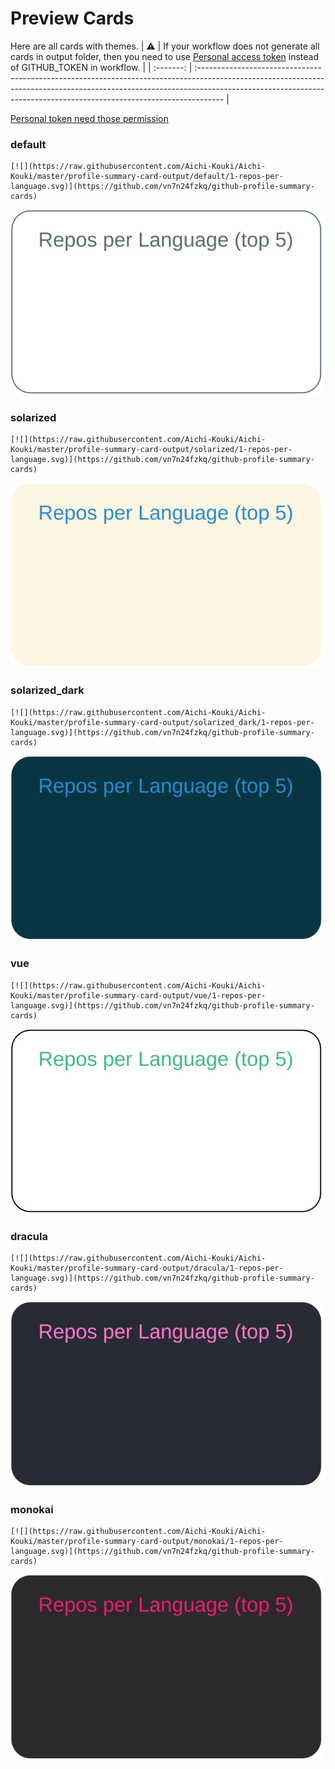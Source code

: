 
# Preview Cards

Here are all cards with themes.
| :warning: | If your workflow does not generate all cards in output folder, then you need to use [Personal access token](https://docs.github.com/en/actions/configuring-and-managing-workflows/creating-and-storing-encrypted-secrets) instead of GITHUB_TOKEN in workflow. |
| :-------: | :------------------------------------------------------------------------------------------------------------------------------------------------------------------------------------------------------------------------------------------------ |

[Personal token need those permission](https://github.com/vn7n24fzkq/github-profile-summary-cards/wiki/Personal-access-token-permissions)


### default


```
[![](https://raw.githubusercontent.com/Aichi-Kouki/Aichi-Kouki/master/profile-summary-card-output/default/1-repos-per-language.svg)](https://github.com/vn7n24fzkq/github-profile-summary-cards)
```
![](https://raw.githubusercontent.com/Aichi-Kouki/Aichi-Kouki/master/profile-summary-card-output/default/1-repos-per-language.svg)


### solarized


```
[![](https://raw.githubusercontent.com/Aichi-Kouki/Aichi-Kouki/master/profile-summary-card-output/solarized/1-repos-per-language.svg)](https://github.com/vn7n24fzkq/github-profile-summary-cards)
```
![](https://raw.githubusercontent.com/Aichi-Kouki/Aichi-Kouki/master/profile-summary-card-output/solarized/1-repos-per-language.svg)


### solarized_dark


```
[![](https://raw.githubusercontent.com/Aichi-Kouki/Aichi-Kouki/master/profile-summary-card-output/solarized_dark/1-repos-per-language.svg)](https://github.com/vn7n24fzkq/github-profile-summary-cards)
```
![](https://raw.githubusercontent.com/Aichi-Kouki/Aichi-Kouki/master/profile-summary-card-output/solarized_dark/1-repos-per-language.svg)


### vue


```
[![](https://raw.githubusercontent.com/Aichi-Kouki/Aichi-Kouki/master/profile-summary-card-output/vue/1-repos-per-language.svg)](https://github.com/vn7n24fzkq/github-profile-summary-cards)
```
![](https://raw.githubusercontent.com/Aichi-Kouki/Aichi-Kouki/master/profile-summary-card-output/vue/1-repos-per-language.svg)


### dracula


```
[![](https://raw.githubusercontent.com/Aichi-Kouki/Aichi-Kouki/master/profile-summary-card-output/dracula/1-repos-per-language.svg)](https://github.com/vn7n24fzkq/github-profile-summary-cards)
```
![](https://raw.githubusercontent.com/Aichi-Kouki/Aichi-Kouki/master/profile-summary-card-output/dracula/1-repos-per-language.svg)


### monokai


```
[![](https://raw.githubusercontent.com/Aichi-Kouki/Aichi-Kouki/master/profile-summary-card-output/monokai/1-repos-per-language.svg)](https://github.com/vn7n24fzkq/github-profile-summary-cards)
```
![](https://raw.githubusercontent.com/Aichi-Kouki/Aichi-Kouki/master/profile-summary-card-output/monokai/1-repos-per-language.svg)

